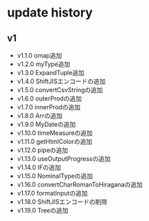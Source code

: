 # update history

## v1

- v1.1.0 omap追加
- v1.2.0 myType追加
- v1.3.0 ExpandTuple追加
- v1.4.0 ShiftJISエンコードの追加
- v1.5.0 convertCsvStringの追加
- v1.6.0 outerProdの追加
- v1.7.0 innerProdの追加
- v1.8.0 Arrの追加
- v1.9.0 MyDateの追加
- v1.10.0 timeMeasureの追加
- v1.11.0 getHtmlColorの追加
- v1.12.0 pipeの追加
- v1.13.0 useOutputProgressの追加
- v1.14.0 IFの追加
- v1.15.0 NominalTypeの追加
- v1.16.0 convertCharRomanToHiraganaの追加
- v1.17.0 formatInputの追加
- v1.18.0 ShiftJISエンコードの削除
- v1.19.0 Treeの追加
